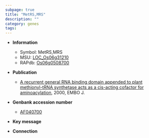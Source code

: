 ```yaml
---
subpage: true
title: "MetRS,MRS"
description: ""
category: genes
tags: 
---
```


* **Information**  
    + Symbol: MetRS,MRS  
    + MSU: [LOC_Os06g31210](http://rice.plantbiology.msu.edu/cgi-bin/ORF_infopage.cgi?orf=LOC_Os06g31210)  
    + RAPdb: [Os06g0508700](http://rapdb.dna.affrc.go.jp/viewer/gbrowse_details/irgsp1?name=Os06g0508700)  

* **Publication**  
    + [A recurrent general RNA binding domain appended to plant methionyl-tRNA synthetase acts as a cis-acting cofactor for aminoacylation](http://www.ncbi.nlm.nih.gov/pubmed?term=A+recurrent+general+RNA+binding+domain+appended+to+plant+methionyl-tRNA+synthetase+acts+as+a+cis-acting+cofactor+for+aminoacylation%5BTitle%5D), 2000, EMBO J.

* **Genbank accession number**  
    + [AF040700](http://www.ncbi.nlm.nih.gov/nuccore/AF040700)

* **Key message**  

* **Connection**  



